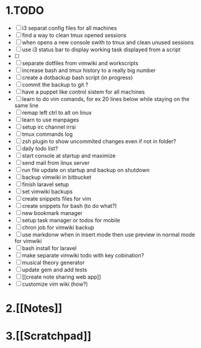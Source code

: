 # 1.TODO
* [ ] i3 separat config files for all machines
* [ ] find a way to clean tmux opened sessions
* [ ] when opens a new console swith to tmux and clean unused sessions
* [ ] use i3 status bar to display working task displayed from a script
* [ ]
* [ ] separate dotfiles from vimwiki and workscripts
* [ ] increase bash and tmux history to a really big number
* [ ] create a dotbackup bash script (in progress)
* [ ] commit the backup to git ?
* [ ] have a puppet like control sistem for all machines
* [ ] learn to do vim comands, for ex 20 lines below while staying on the same line
* [ ] remap left ctrl to alt on linux
* [ ] learn to use manpages
* [ ] setup irc channel irrsi
* [ ] tmux commands log
* [ ] zsh plugin to show uncommited changes even if not in folder?
* [ ] daily todo list?
* [ ] start console at startup and maximize
* [ ] send mail from linux server
* [ ] run file update on startup and backup on shutdown
* [ ] backup vimwiki in bitbucket
* [ ] finish laravel setup
* [ ] set vimwiki backups
* [ ] create snippets files for vim
* [ ] create snippets for bash (to do what?)
* [ ] new bookmark manager
* [ ] setup task manager or todos for mobile
* [ ] chron job for vimwiki backup
* [ ] use markdonw when in insert mode then use preview in normal mode for vimwiki
* [ ] bash install for laravel
* [ ] make separate vimwiki todo with key cobination?
* [ ] musical theory generator
* [ ] update gem and add tests
* [ ] [[create note sharing web app]]
* [ ] customize vim wiki (how?)

# 2.[[Notes]]

# 3.[[Scratchpad]]

